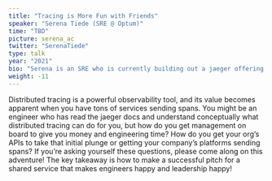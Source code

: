 ```yaml
---
title: "Tracing is More Fun with Friends"
speaker: "Serena Tiede (SRE @ Optum)"
time: "TBD"
picture: serena_ac
twitter: "SerenaTiede"
type: talk
year: "2021"
bio: "Serena is an SRE who is currently building out a jaeger offering at UnitedHealth Group. Her main focus is making service outages less scary. In her off time, she runs the most overengineered Minecraft server for a couple friends. "
weight: -11
---
```


Distributed tracing is a powerful observability tool, and its value becomes apparent when you have tons of services sending spans. You might be an engineer who has read the jaeger docs and understand conceptually what distributed tracing can do for you, but how do you get management on board to give you money and engineering time? How do you get your org’s APIs to take that initial plunge or getting your company’s platforms sending spans? If you’re asking yourself these questions, please come along on this adventure! The key takeaway is how to make a successful pitch for a shared service that makes engineers happy and leadership happy!